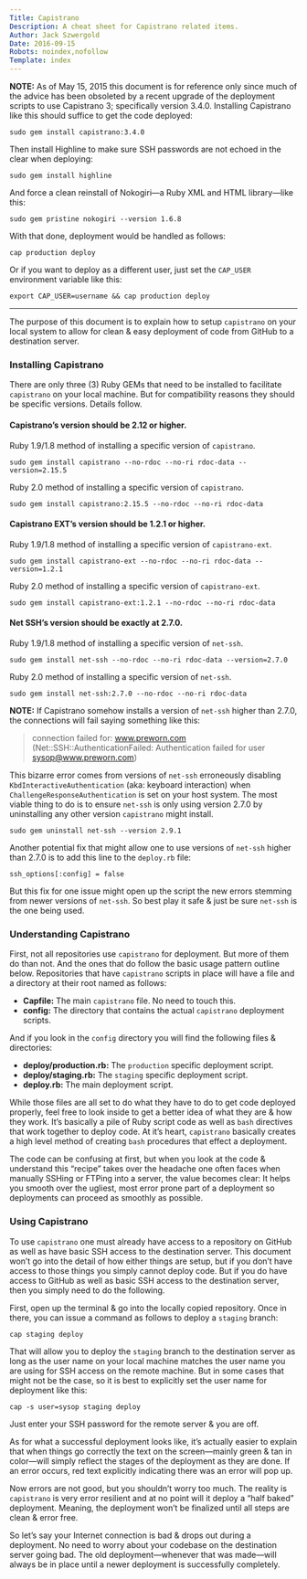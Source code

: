 ```yaml
---
Title: Capistrano
Description: A cheat sheet for Capistrano related items.
Author: Jack Szwergold
Date: 2016-09-15
Robots: noindex,nofollow
Template: index
---
```


**NOTE:** As of May 15, 2015 this document is for reference only since much of the advice has been obsoleted by a recent upgrade of the deployment scripts to use Capistrano 3; specifically version 3.4.0. Installing Capistrano like this should suffice to get the code deployed:

    sudo gem install capistrano:3.4.0

Then install Highline to make sure SSH passwords are not echoed in the clear when deploying:

    sudo gem install highline

And force a clean reinstall of Nokogiri—a Ruby XML and HTML library—like this:

    sudo gem pristine nokogiri --version 1.6.8

With that done, deployment would be handled as follows:

    cap production deploy

Or if you want to deploy as a different user, just set the `CAP_USER` environment variable like this:

    export CAP_USER=username && cap production deploy

***

The purpose of this document is to explain how to setup `capistrano` on your local system to allow for clean & easy deployment of code from GitHub to a destination server.

### Installing Capistrano

There are only three (3) Ruby GEMs that need to be installed to facilitate `capistrano` on your local machine. But for compatibility reasons they should be specific versions. Details follow.

#### Capistrano’s version should be 2.12 or higher.

Ruby 1.9/1.8 method of installing a specific version of `capistrano`.

    sudo gem install capistrano --no-rdoc --no-ri rdoc-data --version=2.15.5

Ruby 2.0 method of installing a specific version of `capistrano`.

    sudo gem install capistrano:2.15.5 --no-rdoc --no-ri rdoc-data

#### Capistrano EXT’s version should be 1.2.1 or higher.


Ruby 1.9/1.8 method of installing a specific version of `capistrano-ext`.

    sudo gem install capistrano-ext --no-rdoc --no-ri rdoc-data --version=1.2.1

Ruby 2.0 method of installing a specific version of `capistrano-ext`.

    sudo gem install capistrano-ext:1.2.1 --no-rdoc --no-ri rdoc-data

#### Net SSH’s version should be exactly at 2.7.0.

Ruby 1.9/1.8 method of installing a specific version of `net-ssh`.

    sudo gem install net-ssh --no-rdoc --no-ri rdoc-data --version=2.7.0

Ruby 2.0 method of installing a specific version of `net-ssh`.

    sudo gem install net-ssh:2.7.0 --no-rdoc --no-ri rdoc-data

**NOTE:** If Capistrano somehow installs a version of `net-ssh` higher than 2.7.0, the connections will fail saying something like this:

> connection failed for: www.preworn.com (Net::SSH::AuthenticationFailed: Authentication failed for user sysop@www.preworn.com)

This bizarre error comes from versions of `net-ssh` erroneously disabling `KbdInteractiveAuthentication` (aka: keyboard interaction) when `ChallengeResponseAuthentication` is set on your host system. The most viable thing to do is to ensure `net-ssh` is only using version 2.7.0 by uninstalling any other version `capistrano` might install.

    sudo gem uninstall net-ssh --version 2.9.1

Another potential fix that might allow one to use versions of `net-ssh` higher than 2.7.0 is to add this line to the `deploy.rb` file:

    ssh_options[:config] = false

But this fix for one issue might open up the script the new errors stemming from newer versions of `net-ssh`. So best play it safe & just be sure `net-ssh` is the one being used.

### Understanding Capistrano

First, not all repositories use `capistrano` for deployment. But more of them do than not. And the ones that do follow the basic usage pattern outline below. Repositories that have `capistrano` scripts in place will have a file and a directory at their root named as follows:

- **Capfile:** The main `capistrano` file. No need to touch this.
- **config:** The directory that contains the actual `capistrano` deployment scripts.

And if you look in the `config` directory you will find the following files & directories:

- **deploy/production.rb:** The `production` specific deployment script.
- **deploy/staging.rb:** The `staging` specific deployment script.
- **deploy.rb:** The main deployment script.

While those files are all set to do what they have to do to get code deployed properly, feel free to look inside to get a better idea of what they are & how they work. It’s basically a pile of Ruby script code as well as `bash` directives that work together to deploy code. At it’s heart, `capistrano` basically creates a high level method of creating `bash` procedures that effect a deployment.

The code can be confusing at first, but when you look at the code & understand this “recipe” takes over the headache one often faces when manually SSHing or FTPing into a server, the value becomes clear: It helps you smooth over the ugliest, most error prone part of a deployment so deployments can proceed as smoothly as possible.

### Using Capistrano

To use `capistrano` one must already have access to a repository on GitHub as well as have basic SSH access to the destination server. This document won’t go into the detail of how either things are setup, but if you don’t have access to those things you simply cannot deploy code. But if you do have access to GitHub as well as basic SSH access to the destination server, then you simply need to do the following.

First, open up the terminal & go into the locally copied repository. Once in there, you can issue a command as follows to deploy a `staging` branch:

    cap staging deploy

That will allow you to deploy the `staging` branch to the destination server as long as the user name on your local machine matches the user name you are using for SSH access on the remote machine. But in some cases that might not be the case, so it is best to explicitly set the user name for deployment like this:

    cap -s user=sysop staging deploy

Just enter your SSH password for the remote server & you are off.

As for what a successful deployment looks like, it’s actually easier to explain that when things go correctly the text on the screen—mainly green & tan in color—will simply reflect the stages of the deployment as they are done. If an error occurs, red text explicitly indicating there was an error will pop up.

Now errors are not good, but you shouldn’t worry too much. The reality is `capistrano` is very error resilient and at no point will it deploy a “half baked” deployment. Meaning, the deployment won’t be finalized until all steps are clean & error free.

So let’s say your Internet connection is bad & drops out during a deployment. No need to worry about your codebase on the destination server going bad. The old deployment—whenever that was made—will always be in place until a newer deployment is successfully completely.

